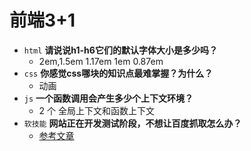 # 前端3+1
- `html` **请说说h1-h6它们的默认字体大小是多少吗？**
  - 2em,1.5em 1.17em 1em 0.87em
- `css` **你感觉css哪块的知识点最难掌握？为什么？**
  - 动画
- `js` **一个函数调用会产生多少个上下文环境？**
  - 2 个 全局上下文和函数上下文
- `软技能` **网站正在开发测试阶段，不想让百度抓取怎么办？**
  - [参考文章](https://boke112.com/postwd/7159.html)
